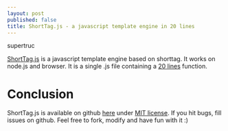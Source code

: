 ```yaml
---
layout: post
published: false
title: ShortTag.js - a javascript template engine in 20 lines
---
```


supertruc

[ShortTag.js](https://github.com/jeromeetienne/shorttag.js) is a javascript template engine based on shorttag.
It works on node.js and browser.
It is a single .js file containing a [20 lines](https://github.com/jeromeetienne/shorttag.js/blob/master/lib/shorttag.js#L14-34)
function.


# Conclusion

ShortTag.js is available on github <a href='https://github.com/jeromeetienne/shorttag.js'>here</a>
under <a href='https://github.com/jeromeetienne/shorttag.js/blob/master/MIT-LICENSE.txt'>MIT license</a>.
If you hit bugs, fill issues on github.
Feel free to fork, modify and have fun with it :)